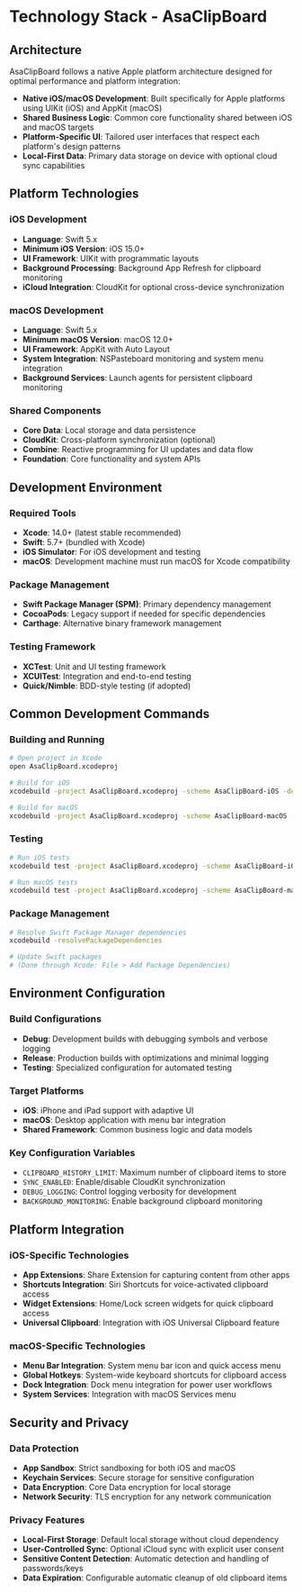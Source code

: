 # Technology Stack - AsaClipBoard

## Architecture
AsaClipBoard follows a native Apple platform architecture designed for optimal performance and platform integration:

- **Native iOS/macOS Development**: Built specifically for Apple platforms using UIKit (iOS) and AppKit (macOS)
- **Shared Business Logic**: Common core functionality shared between iOS and macOS targets
- **Platform-Specific UI**: Tailored user interfaces that respect each platform's design patterns
- **Local-First Data**: Primary data storage on device with optional cloud sync capabilities

## Platform Technologies

### iOS Development
- **Language**: Swift 5.x
- **Minimum iOS Version**: iOS 15.0+
- **UI Framework**: UIKit with programmatic layouts
- **Background Processing**: Background App Refresh for clipboard monitoring
- **iCloud Integration**: CloudKit for optional cross-device synchronization

### macOS Development  
- **Language**: Swift 5.x
- **Minimum macOS Version**: macOS 12.0+
- **UI Framework**: AppKit with Auto Layout
- **System Integration**: NSPasteboard monitoring and system menu integration
- **Background Services**: Launch agents for persistent clipboard monitoring

### Shared Components
- **Core Data**: Local storage and data persistence
- **CloudKit**: Cross-platform synchronization (optional)
- **Combine**: Reactive programming for UI updates and data flow
- **Foundation**: Core functionality and system APIs

## Development Environment

### Required Tools
- **Xcode**: 14.0+ (latest stable recommended)
- **Swift**: 5.7+ (bundled with Xcode)
- **iOS Simulator**: For iOS development and testing
- **macOS**: Development machine must run macOS for Xcode compatibility

### Package Management
- **Swift Package Manager (SPM)**: Primary dependency management
- **CocoaPods**: Legacy support if needed for specific dependencies
- **Carthage**: Alternative binary framework management

### Testing Framework
- **XCTest**: Unit and UI testing framework
- **XCUITest**: Integration and end-to-end testing
- **Quick/Nimble**: BDD-style testing (if adopted)

## Common Development Commands

### Building and Running
```bash
# Open project in Xcode
open AsaClipBoard.xcodeproj

# Build for iOS
xcodebuild -project AsaClipBoard.xcodeproj -scheme AsaClipBoard-iOS -destination 'platform=iOS Simulator,name=iPhone 14'

# Build for macOS  
xcodebuild -project AsaClipBoard.xcodeproj -scheme AsaClipBoard-macOS
```

### Testing
```bash
# Run iOS tests
xcodebuild test -project AsaClipBoard.xcodeproj -scheme AsaClipBoard-iOS -destination 'platform=iOS Simulator,name=iPhone 14'

# Run macOS tests
xcodebuild test -project AsaClipBoard.xcodeproj -scheme AsaClipBoard-macOS
```

### Package Management
```bash
# Resolve Swift Package Manager dependencies
xcodebuild -resolvePackageDependencies

# Update Swift packages
# (Done through Xcode: File > Add Package Dependencies)
```

## Environment Configuration

### Build Configurations
- **Debug**: Development builds with debugging symbols and verbose logging
- **Release**: Production builds with optimizations and minimal logging
- **Testing**: Specialized configuration for automated testing

### Target Platforms
- **iOS**: iPhone and iPad support with adaptive UI
- **macOS**: Desktop application with menu bar integration
- **Shared Framework**: Common business logic and data models

### Key Configuration Variables
- `CLIPBOARD_HISTORY_LIMIT`: Maximum number of clipboard items to store
- `SYNC_ENABLED`: Enable/disable CloudKit synchronization
- `DEBUG_LOGGING`: Control logging verbosity for development
- `BACKGROUND_MONITORING`: Enable background clipboard monitoring

## Platform Integration

### iOS-Specific Technologies
- **App Extensions**: Share Extension for capturing content from other apps
- **Shortcuts Integration**: Siri Shortcuts for voice-activated clipboard access
- **Widget Extensions**: Home/Lock screen widgets for quick clipboard access
- **Universal Clipboard**: Integration with iOS Universal Clipboard feature

### macOS-Specific Technologies
- **Menu Bar Integration**: System menu bar icon and quick access menu
- **Global Hotkeys**: System-wide keyboard shortcuts for clipboard access
- **Dock Integration**: Dock menu integration for power user workflows
- **System Services**: Integration with macOS Services menu

## Security and Privacy

### Data Protection
- **App Sandbox**: Strict sandboxing for both iOS and macOS
- **Keychain Services**: Secure storage for sensitive configuration
- **Data Encryption**: Core Data encryption for local storage
- **Network Security**: TLS encryption for any network communication

### Privacy Features
- **Local-First Storage**: Default local storage without cloud dependency
- **User-Controlled Sync**: Optional iCloud sync with explicit user consent
- **Sensitive Content Detection**: Automatic detection and handling of passwords/keys
- **Data Expiration**: Configurable automatic cleanup of old clipboard items
